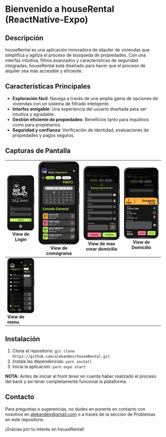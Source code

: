 # Bienvenido a houseRental (ReactNative-Expo)

## Descripción
houseRental es una aplicación innovadora de alquiler de viviendas que simplifica y agiliza el proceso de búsqueda de propiedades. Con una interfaz intuitiva, filtros avanzados y características de seguridad integradas, houseRental está diseñado para hacer que el proceso de alquiler sea más accesible y eficiente.

## Características Principales
- **Exploración fácil**: Navega a través de una amplia gama de opciones de viviendas con un sistema de filtrado inteligente.
- **Interfaz amigable**: Una experiencia del usuario diseñada para ser intuitiva y agradable.
- **Gestión eficiente de propiedades**: Beneficios tanto para inquilinos como para propietarios.
- **Seguridad y confianza**: Verificación de identidad, evaluaciones de propiedades y pagos seguros.

## Capturas de Pantalla
| ![Captura de Pantalla 1](utils/mockUps/01_Login.png) **View de Login** | ![Captura de Pantalla 1](utils/mockUps/02_01_Cronograma.png) **View de cronograma** | ![Captura de Pantalla 2](utils/mockUps/02_02_crearDomi.png) **View de mas crear domicilio** | ![Captura de Pantalla 2](utils/mockUps/02_03_viewDomi.png) **View de Domicilio** |
|---|---|---|---|
| ![Captura de Pantalla 1](utils/mockUps/02_menu.png) **View de menu** | | | |

## Instalación
1. Clona el repositorio: `git clone https://github.com/alekanDev/houseRental.git`
2. Instala las dependencias: `yarn install`
3. Inicia la aplicación: `yarn expo start`
   
**NOTA:** Antes de iniciar el front tener en cuenta haber realizado el proceso del back y asi tener completamente funcional la plataforma.

## Contacto
Para preguntas o sugerencias, no dudes en ponerte en contacto con nosotros en alekandev@gmail.com o a través de la sección de Problemas en este repositorio.

¡Gracias por tu interés en houseRental!
